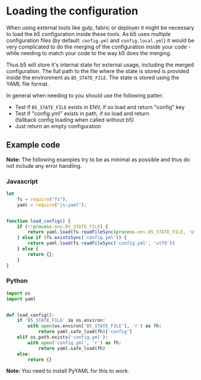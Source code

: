# Loading the configuration

When using external tools like gulp, fabric or deployer it might be necessary to
load the b5 configuration inside these tools. As b5 uses multiple configuration files
(by default: `config.yml` and `config.local.yml`) it would be very complicated to
do the merging of the configuration inside your code - while needing to match your
code to the way b5 does the merging.

Thus b5 will store it's internal state for external usage, including the merged
configuration. The full path to the file where the state is stored is provided
inside the environment as `B5_STATE_FILE`. The state is stored using the YAML file
format.
 
In general when needing to you should use the following patter:
* Test if `B5_STATE_FILE` exists in ENV, if so load and return "config" key
* Test if "config.yml" exists in path, if so load and return  
  (fallback config loading when called without b5)
* Just return an empty configuration

## Example code

**Note:** The following examples try to be as minimal as possible and thus
do not include any error handling.

### Javascript

```javascript
let
    fs = require("fs"),
    yaml = require("js-yaml");


function load_config() {
    if (!!process.env.B5_STATE_FILE) {
        return yaml.load(fs.readFileSync(process.env.B5_STATE_FILE, 'utf8')).config
    } else if (fs.existsSync('config.yml')) {
        return yaml.load(fs.readFileSync('config.yml', 'utf8'))
    } else {
        return {};
    }
}
```

### Python

```python
import os
import yaml


def load_config():
    if 'B5_STATE_FILE' in os.environ:
        with open(os.environ['B5_STATE_FILE'], 'r') as fh:
            return yaml.safe_load(fh)['config']
    elif os.path.exists('config.yml'):
        with open('config.yml', 'r') as fh:
            return yaml.safe_load(fh)
    else:
        return {}
```

**Note:** You need to install PyYAML for this to work.
